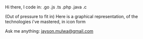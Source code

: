 Hi there, I code in: 
.go .js .ts .php .java .c

(Out of pressure to fit in) Here is a graphical representation, of the technologies i've mastered, in icon form 

Ask me anything: jayson.mulwa@gmail.com

<!--[![Everything Is AWESOME](https://img.youtube.com/vi/StTqXEQ2l-Y/0.jpg)](https://www.youtube.com/watch?v=StTqXEQ2l-Y "Everything Is AWESOME")-->

